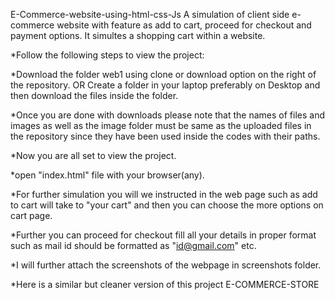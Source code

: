 E-Commerce-website-using-html-css-Js
A simulation of client side e-commerce website with feature as add to cart, proceed for checkout and payment options. It simultes a shopping cart within a website.

*Follow the following steps to view the project:

*Download the folder web1 using clone or download option on the right of the repository. OR Create a folder in your laptop preferably on Desktop and then download the files inside the folder.

*Once you are done with downloads please note that the names of files and images as well as the image folder must be same as the uploaded files in the repository since they have been used inside the codes with their paths.

*Now you are all set to view the project.

*open "index.html" file with your browser(any).

*For further simulation you will we instructed in the web page such as add to cart will take to "your cart" and then you can choose the more options on cart page.

*Further you can proceed for checkout fill all your details in proper format such as mail id should be formatted as "id@gmail.com" etc.

*I will further attach the screenshots of the webpage in screenshots folder.

*Here is a similar but cleaner version of this project E-COMMERCE-STORE

